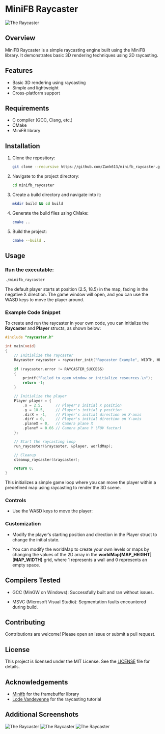 # MiniFB Raycaster
![The Raycaster](/assets/raycaster_2.png "Raycaster")

## Overview
MiniFB Raycaster is a simple raycasting engine built using the MiniFB library. It demonstrates basic 3D rendering techniques using 2D raycasting.

## Features
- Basic 3D rendering using raycasting
- Simple and lightweight
- Cross-platform support

## Requirements
- C compiler (GCC, Clang, etc.)
- CMake
- MiniFB library

## Installation
1. Clone the repository:
    ```sh
    git clone --recursive https://github.com/Zank613/minifb_raycaster.git
    ```
2. Navigate to the project directory:
    ```sh
    cd minifb_raycaster
    ```
3. Create a build directory and navigate into it:
    ```sh
    mkdir build && cd build
    ```
4. Generate the build files using CMake:
    ```sh
    cmake ..
    ```
5. Build the project:
    ```sh
    cmake --build .
    ```

## Usage
### Run the executable:
```sh
./minifb_raycaster
```

The default player starts at position (2.5, 18.5) in the map, facing in the negative X direction. The game window will open, and you can use the WASD keys to move the player around.

### Example Code Snippet
To create and run the raycaster in your own code, you can initialize the **Raycaster** and **Player** structs, as shown below:
```C
#include "raycaster.h"

int main(void)
{
    // Initialize the raycaster
    Raycaster raycaster = raycaster_init("Raycaster Example", WIDTH, HEIGHT);
    
    if (raycaster.error != RAYCASTER_SUCCESS)
    {
        printf("Failed to open window or initialize resources.\n");
        return -1;
    }

    // Initialize the player
    Player player = {
        .x = 2.5,      // Player's initial x position
        .y = 18.5,     // Player's initial y position
        .dirX = -1,    // Player's initial direction on X-axis
        .dirY = 0,     // Player's initial direction on Y-axis
        .planeX = 0,   // Camera plane X
        .planeY = 0.66 // Camera plane Y (FOV factor)
    };

    // Start the raycasting loop
    run_raycaster(&raycaster, &player, worldMap);

    // Cleanup
    cleanup_raycaster(&raycaster);

    return 0;
}

```
This initializes a simple game loop where you can move the player within a predefined map using raycasting to render the 3D scene.

### Controls
- Use the WASD keys to move the player:

### Customization
- Modify the player’s starting position and direction in the Player struct to change the initial state.

- You can modify the worldMap to create your own levels or maps by changing the values of the 2D array in the **worldMap[MAP_HEIGHT][MAP_WIDTH]** grid, where 1 represents a wall and 0 represents an empty space.

## Compilers Tested

- GCC (MinGW on Windows): Successfully built and ran without issues.

- MSVC (Microsoft Visual Studio): Segmentation faults encountered during build.

## Contributing
Contributions are welcome! Please open an issue or submit a pull request.

## License
This project is licensed under the MIT License. See the [LICENSE](LICENSE) file for details.

## Acknowledgements
- [Minifb](https://github.com/emoon/minifb) for the framebuffer library
- [Lode Vandevenne](https://lodev.org/cgtutor/raycasting.html) for the raycasting tutorial

## Additional Screenshots

![The Raycaster](/assets/raycaster_1.png "Raycaster")
![The Raycaster](/assets/raycaster_3.png "Raycaster")
![The Raycaster](/assets/raycaster_4.png "Raycaster")